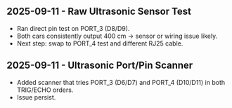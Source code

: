 ## 2025-09-11 - Raw Ultrasonic Sensor Test
- Ran direct pin test on PORT_3 (D8/D9).
- Both cars consistently output 400 cm → sensor or wiring issue likely.
- Next step: swap to PORT_4 test and different RJ25 cable.
  
## 2025-09-11 - Ultrasonic Port/Pin Scanner
- Added scanner that tries PORT_3 (D6/D7) and PORT_4 (D10/D11) in both TRIG/ECHO orders.
- Issue persist. 
